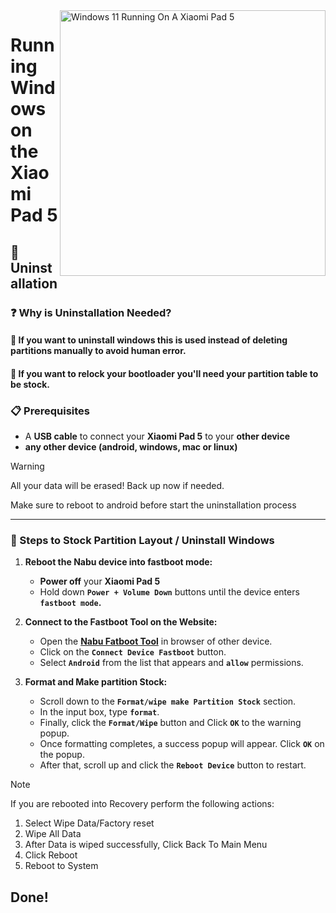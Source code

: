 <img align="right" src="https://raw.githubusercontent.com/erdilS/Port-Windows-11-Xiaomi-Pad-5/main/nabu.png" width="425" alt="Windows 11 Running On A Xiaomi Pad 5">

# Running Windows on the Xiaomi Pad 5

## 🧹 Uninstallation

### ❓ Why is Uninstallation Needed?

#### 🔹 If you want to uninstall windows this is used instead of deleting partitions manually to avoid human error.
#### 🔹 If you want to relock your bootloader you'll need your partition table to be stock.

### 📋 Prerequisites

- A **USB cable** to connect your **Xiaomi Pad 5** to your **other device**
- **any other device (android, windows, mac or linux)**

> [!Warning]
> All your data will be erased! Back up now if needed.
>
> Make sure to reboot to android before start the uninstallation process

--- 

### 🚀 Steps to Stock Partition Layout / Uninstall Windows 

1. **Reboot the Nabu device into fastboot mode:**
   - **Power off** your **Xiaomi Pad 5**
   - Hold down **`Power + Volume Down`** buttons until the device enters **`fastboot mode`.**
   
2. **Connect to the Fastboot Tool on the Website:**
   - Open the **[Nabu Fatboot Tool](https://arkt-7.github.io/nabu/)** in browser of other device.
   - Click on the **`Connect Device Fastboot`** button.
   - Select **`Android`** from the list that appears and **`allow`** permissions.

3. **Format and Make partition Stock:**
   - Scroll down to the **`Format/wipe make Partition Stock`** section.
   - In the input box, type **`format`**.
   - Finally, click the **`Format/Wipe`** button and Click **`OK`** to the warning popup.
   - Once formatting completes, a success popup will appear. Click **`OK`** on the popup.
   - After that, scroll up and click the **`Reboot Device`** button to restart.


> [!NOTE]
> If you are rebooted into Recovery perform the following actions:
> 1. Select Wipe Data/Factory reset
> 2. Wipe All Data
> 3. After Data is wiped successfully, Click Back To Main Menu
> 4. Click Reboot
> 5. Reboot to System

## Done!
